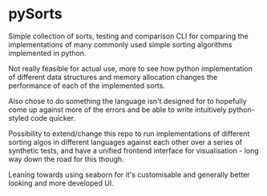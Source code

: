 # pySorts
Simple collection of sorts, testing and comparison CLI for comparing the implementations of many commonly used simple sorting algorithms implemented in python. 

Not really feasible for actual use, more to see how python implementation of different data structures and memory allocation changes the performance of each of the implemented sorts. 

Also chose to do something the language isn't designed for to hopefully come up against more of the errors and be able to write intuitively python-styled code quicker. 

Possibility to extend/change this repo to run implementations of different sorting algos in different languages against each other over a series of synthetic tests, and have a unified frontend interface for visualisation - long way down the road for this though. 

Leaning towards using seaborn for it's customisable and generally better looking and more developed UI.

